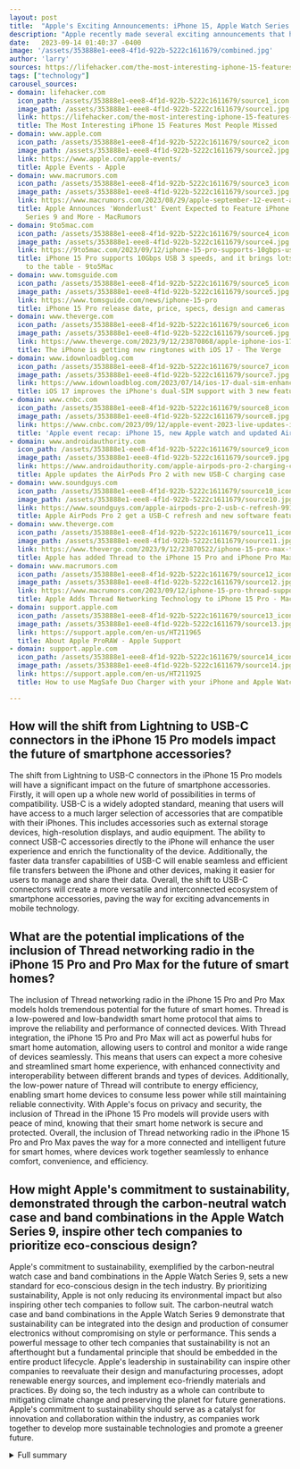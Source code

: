 ```yaml
---
layout: post
title:  "Apple's Exciting Announcements: iPhone 15, Apple Watch Series 9, and More"
description: "Apple recently made several exciting announcements that have left tech enthusiasts buzzing with anticipation. From the new iPhone 15 and Apple Watch Series 9 to the introduction of features like faster data transfer and improved networking capabilities, Apple has once again demonstrated its commitment to innovation."
date:   2023-09-14 01:40:37 -0400
image: '/assets/353888e1-eee8-4f1d-922b-5222c1611679/combined.jpg'
author: 'larry'
sources: https://lifehacker.com/the-most-interesting-iphone-15-features-most-people-mis-1850835003 https://www.apple.com/apple-events/ https://www.macrumors.com/2023/08/29/apple-september-12-event-announcement/ https://9to5mac.com/2023/09/12/iphone-15-pro-supports-10gbps-usb-3-speeds-the-first-for-an-iphone/ https://www.tomsguide.com/news/iphone-15-pro https://support.apple.com/en-us/HT211965 https://www.theverge.com/2023/9/12/23870868/apple-iphone-ios-17-new-ringtones https://www.idownloadblog.com/2023/07/14/ios-17-dual-sim-enhancements-ringtone-message-sorting-unknown-numbers/ https://support.apple.com/en-us/HT211925 https://www.cnbc.com/2023/09/12/apple-event-2023-live-updates-iphone-15-new-apple-watch-9-expected.html https://www.androidauthority.com/apple-airpods-pro-2-charging-case-3363637/ https://www.soundguys.com/apple-airpods-pro-2-usb-c-refresh-99104/ https://www.theverge.com/2023/9/12/23870522/iphone-15-pro-max-thread-smartphones https://www.macrumors.com/2023/09/12/iphone-15-pro-thread-support/
tags: ["technology"]
carousel_sources:
- domain: lifehacker.com
  icon_path: /assets/353888e1-eee8-4f1d-922b-5222c1611679/source1_icon.jpg
  image_path: /assets/353888e1-eee8-4f1d-922b-5222c1611679/source1.jpg
  link: https://lifehacker.com/the-most-interesting-iphone-15-features-most-people-mis-1850835003
  title: The Most Interesting iPhone 15 Features Most People Missed
- domain: www.apple.com
  icon_path: /assets/353888e1-eee8-4f1d-922b-5222c1611679/source2_icon.jpg
  image_path: /assets/353888e1-eee8-4f1d-922b-5222c1611679/source2.jpg
  link: https://www.apple.com/apple-events/
  title: Apple Events - Apple
- domain: www.macrumors.com
  icon_path: /assets/353888e1-eee8-4f1d-922b-5222c1611679/source3_icon.jpg
  image_path: /assets/353888e1-eee8-4f1d-922b-5222c1611679/source3.jpg
  link: https://www.macrumors.com/2023/08/29/apple-september-12-event-announcement/
  title: Apple Announces 'Wonderlust' Event Expected to Feature iPhone 15, Apple Watch
    Series 9 and More - MacRumors
- domain: 9to5mac.com
  icon_path: /assets/353888e1-eee8-4f1d-922b-5222c1611679/source4_icon.jpg
  image_path: /assets/353888e1-eee8-4f1d-922b-5222c1611679/source4.jpg
  link: https://9to5mac.com/2023/09/12/iphone-15-pro-supports-10gbps-usb-3-speeds-the-first-for-an-iphone/
  title: iPhone 15 Pro supports 10Gbps USB 3 speeds, and it brings lots of cool features
    to the table - 9to5Mac
- domain: www.tomsguide.com
  icon_path: /assets/353888e1-eee8-4f1d-922b-5222c1611679/source5_icon.jpg
  image_path: /assets/353888e1-eee8-4f1d-922b-5222c1611679/source5.jpg
  link: https://www.tomsguide.com/news/iphone-15-pro
  title: iPhone 15 Pro release date, price, specs, design and cameras | Tom's Guide
- domain: www.theverge.com
  icon_path: /assets/353888e1-eee8-4f1d-922b-5222c1611679/source6_icon.jpg
  image_path: /assets/353888e1-eee8-4f1d-922b-5222c1611679/source6.jpg
  link: https://www.theverge.com/2023/9/12/23870868/apple-iphone-ios-17-new-ringtones
  title: The iPhone is getting new ringtones with iOS 17 - The Verge
- domain: www.idownloadblog.com
  icon_path: /assets/353888e1-eee8-4f1d-922b-5222c1611679/source7_icon.jpg
  image_path: /assets/353888e1-eee8-4f1d-922b-5222c1611679/source7.jpg
  link: https://www.idownloadblog.com/2023/07/14/ios-17-dual-sim-enhancements-ringtone-message-sorting-unknown-numbers/
  title: iOS 17 improves the iPhone's dual-SIM support with 3 new features
- domain: www.cnbc.com
  icon_path: /assets/353888e1-eee8-4f1d-922b-5222c1611679/source8_icon.jpg
  image_path: /assets/353888e1-eee8-4f1d-922b-5222c1611679/source8.jpg
  link: https://www.cnbc.com/2023/09/12/apple-event-2023-live-updates-iphone-15-new-apple-watch-9-expected.html
  title: 'Apple event recap: iPhone 15, new Apple watch and updated AirPods'
- domain: www.androidauthority.com
  icon_path: /assets/353888e1-eee8-4f1d-922b-5222c1611679/source9_icon.jpg
  image_path: /assets/353888e1-eee8-4f1d-922b-5222c1611679/source9.jpg
  link: https://www.androidauthority.com/apple-airpods-pro-2-charging-case-3363637/
  title: Apple updates the AirPods Pro 2 with new USB-C charging case
- domain: www.soundguys.com
  icon_path: /assets/353888e1-eee8-4f1d-922b-5222c1611679/source10_icon.jpg
  image_path: /assets/353888e1-eee8-4f1d-922b-5222c1611679/source10.jpg
  link: https://www.soundguys.com/apple-airpods-pro-2-usb-c-refresh-99104/
  title: Apple AirPods Pro 2 get a USB-C refresh and new software features
- domain: www.theverge.com
  icon_path: /assets/353888e1-eee8-4f1d-922b-5222c1611679/source11_icon.jpg
  image_path: /assets/353888e1-eee8-4f1d-922b-5222c1611679/source11.jpg
  link: https://www.theverge.com/2023/9/12/23870522/iphone-15-pro-max-thread-smartphones
  title: Apple has added Thread to the iPhone 15 Pro and iPhone Pro Max - The Verge
- domain: www.macrumors.com
  icon_path: /assets/353888e1-eee8-4f1d-922b-5222c1611679/source12_icon.jpg
  image_path: /assets/353888e1-eee8-4f1d-922b-5222c1611679/source12.jpg
  link: https://www.macrumors.com/2023/09/12/iphone-15-pro-thread-support/
  title: Apple Adds Thread Networking Technology to iPhone 15 Pro - MacRumors
- domain: support.apple.com
  icon_path: /assets/353888e1-eee8-4f1d-922b-5222c1611679/source13_icon.jpg
  image_path: /assets/353888e1-eee8-4f1d-922b-5222c1611679/source13.jpg
  link: https://support.apple.com/en-us/HT211965
  title: About Apple ProRAW - Apple Support
- domain: support.apple.com
  icon_path: /assets/353888e1-eee8-4f1d-922b-5222c1611679/source14_icon.jpg
  image_path: /assets/353888e1-eee8-4f1d-922b-5222c1611679/source14.jpg
  link: https://support.apple.com/en-us/HT211925
  title: How to use MagSafe Duo Charger with your iPhone and Apple Watch - Apple Support

---
```


## How will the shift from Lightning to USB-C connectors in the iPhone 15 Pro models impact the future of smartphone accessories?
The shift from Lightning to USB-C connectors in the iPhone 15 Pro models will have a significant impact on the future of smartphone accessories. Firstly, it will open up a whole new world of possibilities in terms of compatibility. USB-C is a widely adopted standard, meaning that users will have access to a much larger selection of accessories that are compatible with their iPhones. This includes accessories such as external storage devices, high-resolution displays, and audio equipment. The ability to connect USB-C accessories directly to the iPhone will enhance the user experience and enrich the functionality of the device. Additionally, the faster data transfer capabilities of USB-C will enable seamless and efficient file transfers between the iPhone and other devices, making it easier for users to manage and share their data. Overall, the shift to USB-C connectors will create a more versatile and interconnected ecosystem of smartphone accessories, paving the way for exciting advancements in mobile technology.

## What are the potential implications of the inclusion of Thread networking radio in the iPhone 15 Pro and Pro Max for the future of smart homes?
The inclusion of Thread networking radio in the iPhone 15 Pro and Pro Max models holds tremendous potential for the future of smart homes. Thread is a low-powered and low-bandwidth smart home protocol that aims to improve the reliability and performance of connected devices. With Thread integration, the iPhone 15 Pro and Pro Max will act as powerful hubs for smart home automation, allowing users to control and monitor a wide range of devices seamlessly. This means that users can expect a more cohesive and streamlined smart home experience, with enhanced connectivity and interoperability between different brands and types of devices. Additionally, the low-power nature of Thread will contribute to energy efficiency, enabling smart home devices to consume less power while still maintaining reliable connectivity. With Apple's focus on privacy and security, the inclusion of Thread in the iPhone 15 Pro models will provide users with peace of mind, knowing that their smart home network is secure and protected. Overall, the inclusion of Thread networking radio in the iPhone 15 Pro and Pro Max paves the way for a more connected and intelligent future for smart homes, where devices work together seamlessly to enhance comfort, convenience, and efficiency.

## How might Apple's commitment to sustainability, demonstrated through the carbon-neutral watch case and band combinations in the Apple Watch Series 9, inspire other tech companies to prioritize eco-conscious design?
Apple's commitment to sustainability, exemplified by the carbon-neutral watch case and band combinations in the Apple Watch Series 9, sets a new standard for eco-conscious design in the tech industry. By prioritizing sustainability, Apple is not only reducing its environmental impact but also inspiring other tech companies to follow suit. The carbon-neutral watch case and band combinations in the Apple Watch Series 9 demonstrate that sustainability can be integrated into the design and production of consumer electronics without compromising on style or performance. This sends a powerful message to other tech companies that sustainability is not an afterthought but a fundamental principle that should be embedded in the entire product lifecycle. Apple's leadership in sustainability can inspire other companies to reevaluate their design and manufacturing processes, adopt renewable energy sources, and implement eco-friendly materials and practices. By doing so, the tech industry as a whole can contribute to mitigating climate change and preserving the planet for future generations. Apple's commitment to sustainability should serve as a catalyst for innovation and collaboration within the industry, as companies work together to develop more sustainable technologies and promote a greener future.



<details>
  <summary>Full summary</summary>
<p>In a recent Apple event, the company unveiled the highly anticipated iPhone 15 and iPhone 15 Pro models. These new smartphones boast a range of exciting features, including faster data transfer with USB 3.0, the introduction of HEIF Max shots for the iPhone 14 Pro and 14 Pro Max, and even new ringtones for iPhone users. Additionally, the iPhone 15 now has the capability to charge USB-C AirPods Pro and Apple Watch, making it a versatile device for Apple enthusiasts.</p>
<p>But the announcements didn't stop there. Apple also introduced the Apple Watch Series 9, which comes with the most powerful chip ever seen in an Apple Watch. Along with a touchless interaction feature and a display that is twice as bright as previous models, the Apple Watch Series 9 also boasts a carbon-neutral watch case and band combinations. This eco-conscious approach by Apple demonstrates their commitment to sustainability.</p>
<p>One of the most significant reveals during the event was the shift from Lightning to USB-C connectors in the iPhone 15 Pro and Pro Max. This move allows for faster USB 3 speed capability and compatibility with a wide range of accessories, including thumb drives, fast external storage, and 4K displays. Additionally, the new iPhone models allow for the direct charging of Apple Watch and AirPods, eliminating the need for separate chargers.</p>
<p>Apple is also expanding its networking capabilities with the inclusion of the Thread networking radio in the iPhone 15 Pro and Pro Max. Thread is a low-powered, low-bandwidth smart home protocol that aims to improve the reliability and performance of connected devices. With this integration, Apple users can expect seamless connectivity and enhanced smart home experiences.</p>
<p>In addition to the hardware announcements, Apple also shared updates on its software features. iOS 17, set to be released soon, brings exciting enhancements to Apple devices. Features like new ringtones, dual-SIM capabilities, and improved wireless charging with the MagSafe Duo Charger offer users a seamless and convenient experience.</p>
<p>With these announcements, Apple has once again set the bar high for innovation and user experience. The new iPhone 15, Apple Watch Series 9, and the introduction of features like USB-C and Thread networking demonstrate Apple's commitment to pushing boundaries and providing users with cutting-edge technology. As Apple continues to evolve and expand its product offerings, users can look forward to even more exciting developments in the future.</p>
<p>Stay tuned for more updates from Apple as they continue to revolutionize the tech industry.</p>
</details>
